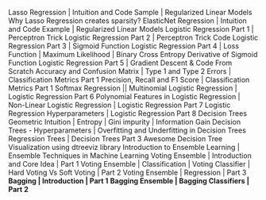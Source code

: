 Lasso Regression | Intuition and Code Sample | Regularized Linear Models
Why Lasso Regression creates sparsity?
ElasticNet Regression | Intuition and Code Example | Regularized Linear Models
Logistic Regression Part 1 | Perceptron Trick
Logistic Regression Part 2 | Perceptron Trick Code
Logistic Regression Part 3 | Sigmoid Function 
Logistic Regression Part 4 | Loss Function | Maximum Likelihood | Binary Cross Entropy
Derivative of Sigmoid Function
Logistic Regression Part 5 | Gradient Descent & Code From Scratch
Accuracy and Confusion Matrix | Type 1 and Type 2 Errors | Classification Metrics Part 1
Precision, Recall and F1 Score | Classification Metrics Part 1
Softmax Regression || Multinomial Logistic Regression | Logistic Regression Part 6
Polynomial Features in Logistic Regression | Non-Linear Logistic Regression | Logistic Regression Part 7
Logistic Regression Hyperparameters | Logistic Regression Part 8
Decision Trees Geometric Intuition | Entropy | Gini impurity | Information Gain
Decision Trees - Hyperparameters | Overfitting and Underfitting in Decision Trees
Regression Trees | Decision Trees Part 3
Awesome Decision Tree Visualization using dtreeviz library
Introduction to Ensemble Learning | Ensemble Techniques in Machine Learning
Voting Ensemble | Introduction and Core Idea | Part 1
Voting Ensemble | Classification | Voting Classifier | Hard Voting Vs Soft Voting | Part 2
Voting Ensemble | Regression | Part 3
**Bagging | Introduction | Part 1**
**Bagging Ensemble | Bagging Classifiers | Part 2**
